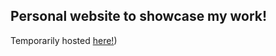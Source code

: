 ## Personal website to showcase my work!

Temporarily hosted [here!](https://krisvuong.w3spaces.com/))
